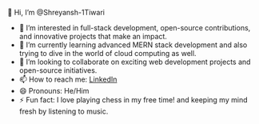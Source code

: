👋 Hi, I’m @Shreyansh-1Tiwari

- 👀 I’m interested in full-stack development, open-source contributions, and innovative projects that make an impact.
- 🌱 I’m currently learning advanced MERN stack development and also trying to dive in the world of cloud computing as well.
- 💞️ I’m looking to collaborate on exciting web development projects and open-source initiatives.
- 📫 How to reach me: [LinkedIn](https://www.linkedin.com/in/shreyansh-tiwari21/)
- 😄 Pronouns: He/Him
- ⚡ Fun fact: I love playing chess in my free time! and keeping my mind fresh by listening to music. 

<!---
Shreyansh-1Tiwari/Shreyansh-1Tiwari is a ✨ special ✨ repository because its `README.md` (this file) appears on your GitHub profile.
You can click the Preview link to take a look at your changes.
--->
